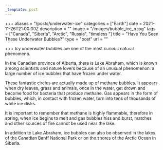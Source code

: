 ```yaml
---
_template: post
---
```





+++
aliases = "/posts/underwater-ice"
categories = ["Earth"]
date = 2021-11-26T21:00:00Z
description = ""
image = "/images/bubble_ice_n.jpg"
tags = ["Canada", "Siberia", "Arctic", "Russia", "timeless "]
title = "Have You Seen These Underwater Bubbles?"
type = "post"
url = ""

+++
Icy underwater bubbles are one of the most curious natural phenomena.

In the Canadian province of Alberta, there is Lake Abraham, which is known among scientists and nature lovers because of an unusual phenomenon: a large number of ice bubbles that have frozen under water.

These fantastic circles are actually made up of methane bubbles. It appears when dry leaves, grass and animals, once in the water, get drown and become food for bacteria that produce methane. Gas appears in the form of bubbles, which, in contact with frozen water, turn into tens of thousands of white ice disks.

It is important to remember that methane is highly flammable, therefore in spring, when ice begins to melt and gas bubbles hiss and burst, matches and other sources of fire cannot be used near the lake.

In addition to Lake Abraham, ice bubbles can also be observed in the lakes of the Canadian Banff National Park or on the shores of the Arctic Ocean in Siberia.
